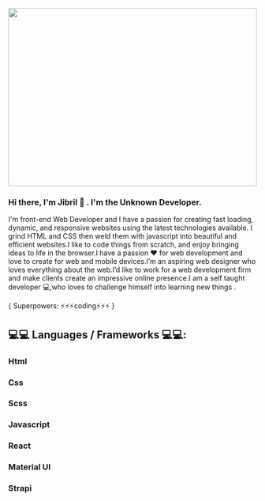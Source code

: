 <img src="https://user-images.githubusercontent.com/54681761/113034107-675be980-919a-11eb-9c9d-73bc622886c9.png" width="100%" height="360px">

<!--
**JibrilOs/jibrilos** is a ✨ _special_ ✨ repository because its `README.md` (this file) appears on your GitHub profile.

Here are some ideas to get you started:

- 🔭 I’m currently working on ...
- 🌱 I’m currently learning ...
- 👯 I’m looking to collaborate on ...
- 🤔 I’m looking for help with ...
- 💬 Ask me about ...
- 📫 How to reach me: ...
- 😄 Pronouns: ...
- ⚡ Fun fact: ...


-->
### Hi there, I'm Jibril 👋 .  I'm the Unknown Developer.

I'm  front-end Web Developer and I have a passion for creating fast loading, dynamic, and responsive websites using the latest technologies available. I grind HTML and CSS then weld them with javascript into beautiful and efficient websites.I like to code things from scratch, and enjoy bringing ideas to life in the browser.I have a passion ❤ for web development and love to create for web and mobile devices.I’m an aspiring web designer who loves everything about the web.I’d like to work for a web development firm  and make clients create an impressive online presence.I am a self taught developer 💻,who loves to challenge himself into learning new things .

{ Superpowers: ⚡⚡⚡coding⚡⚡⚡ }

## 💻💻 Languages / Frameworks 💻💻:
### Html
### Css
### Scss
### Javascript
### React
### Material UI
### Strapi





